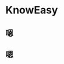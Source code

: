 KnowEasy
==================================

嗯
----------------------------------

嗯
----------------------------------